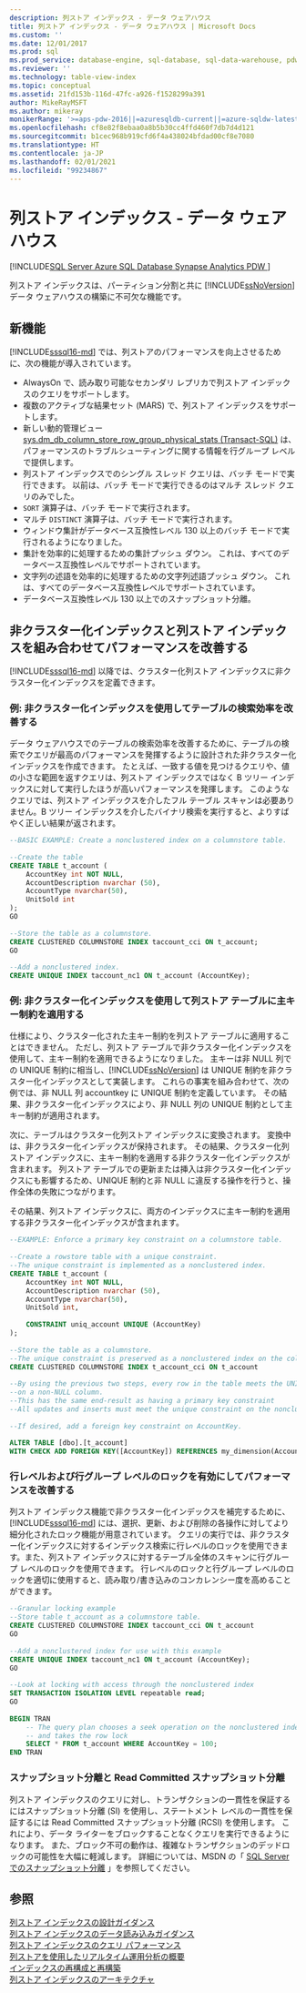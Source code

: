 ```yaml
---
description: 列ストア インデックス - データ ウェアハウス
title: 列ストア インデックス - データ ウェアハウス | Microsoft Docs
ms.custom: ''
ms.date: 12/01/2017
ms.prod: sql
ms.prod_service: database-engine, sql-database, sql-data-warehouse, pdw
ms.reviewer: ''
ms.technology: table-view-index
ms.topic: conceptual
ms.assetid: 21fd153b-116d-47fc-a926-f1528299a391
author: MikeRayMSFT
ms.author: mikeray
monikerRange: '>=aps-pdw-2016||=azuresqldb-current||=azure-sqldw-latest||>=sql-server-2016||>=sql-server-linux-2017||=azuresqldb-mi-current'
ms.openlocfilehash: cf8e82f8ebaa0a8b5b30cc4ffd460f7db7d4d121
ms.sourcegitcommit: b1cec968b919cfd6f4a438024bfdad00cf8e7080
ms.translationtype: HT
ms.contentlocale: ja-JP
ms.lasthandoff: 02/01/2021
ms.locfileid: "99234867"
---
```

# <a name="columnstore-indexes---data-warehouse"></a>列ストア インデックス - データ ウェアハウス
[!INCLUDE[SQL Server Azure SQL Database Synapse Analytics PDW ](../../includes/applies-to-version/sql-asdb-asdbmi-asa-pdw.md)]

  列ストア インデックスは、パーティション分割と共に [!INCLUDE[ssNoVersion](../../includes/ssnoversion-md.md)] データ ウェアハウスの構築に不可欠な機能です。  
  
## <a name="whats-new"></a>新機能  
 [!INCLUDE[sssql16-md](../../includes/sssql16-md.md)] では、列ストアのパフォーマンスを向上させるために、次の機能が導入されています。  
  
-   AlwaysOn で、読み取り可能なセカンダリ レプリカで列ストア インデックスのクエリをサポートします。  
-   複数のアクティブな結果セット (MARS) で、列ストア インデックスをサポートします。  
-   新しい動的管理ビュー [sys.dm_db_column_store_row_group_physical_stats &#40;Transact-SQL&#41;](../../relational-databases/system-dynamic-management-views/sys-dm-db-column-store-row-group-physical-stats-transact-sql.md) は、パフォーマンスのトラブルシューティングに関する情報を行グループ レベルで提供します。  
-   列ストア インデックスでのシングル スレッド クエリは、バッチ モードで実行できます。 以前は、バッチ モードで実行できるのはマルチ スレッド クエリのみでした。  
-   `SORT` 演算子は、バッチ モードで実行されます。  
-   マルチ `DISTINCT` 演算子は、バッチ モードで実行されます。  
-   ウィンドウ集計がデータベース互換性レベル 130 以上のバッチ モードで実行されるようになりました。  
-   集計を効率的に処理するための集計プッシュ ダウン。 これは、すべてのデータベース互換性レベルでサポートされています。  
-   文字列の述語を効率的に処理するための文字列述語プッシュ ダウン。 これは、すべてのデータベース互換性レベルでサポートされています。  
-   データベース互換性レベル 130 以上でのスナップショット分離。  
  
## <a name="improve-performance-by-combining-nonclustered-and-columnstore-indexes"></a>非クラスター化インデックスと列ストア インデックスを組み合わせてパフォーマンスを改善する  
 [!INCLUDE[sssql16-md](../../includes/sssql16-md.md)] 以降では、クラスター化列ストア インデックスに非クラスター化インデックスを定義できます。   
  
### <a name="example-improve-efficiency-of-table-seeks-with-a-nonclustered-index"></a>例: 非クラスター化インデックスを使用してテーブルの検索効率を改善する  
 データ ウェアハウスでのテーブルの検索効率を改善するために、テーブルの検索でクエリが最高のパフォーマンスを発揮するように設計された非クラスター化インデックスを作成できます。 たとえば、一致する値を見つけるクエリや、値の小さな範囲を返すクエリは、列ストア インデックスではなく B ツリー インデックスに対して実行したほうが高いパフォーマンスを発揮します。 このようなクエリでは、列ストア インデックスを介したフル テーブル スキャンは必要ありません。B ツリー インデックスを介したバイナリ検索を実行すると、よりすばやく正しい結果が返されます。  
  
```sql  
--BASIC EXAMPLE: Create a nonclustered index on a columnstore table.  
  
--Create the table  
CREATE TABLE t_account (  
    AccountKey int NOT NULL,  
    AccountDescription nvarchar (50),  
    AccountType nvarchar(50),  
    UnitSold int  
);  
GO  
  
--Store the table as a columnstore.  
CREATE CLUSTERED COLUMNSTORE INDEX taccount_cci ON t_account;  
GO  
  
--Add a nonclustered index.  
CREATE UNIQUE INDEX taccount_nc1 ON t_account (AccountKey);  
```  
  
### <a name="example-use-a-nonclustered-index-to-enforce-a-primary-key-constraint-on-a-columnstore-table"></a>例: 非クラスター化インデックスを使用して列ストア テーブルに主キー制約を適用する  
 仕様により、クラスター化された主キー制約を列ストア テーブルに適用することはできません。 ただし、列ストア テーブルで非クラスター化インデックスを使用して、主キー制約を適用できるようになりました。 主キーは非 NULL 列での UNIQUE 制約に相当し、[!INCLUDE[ssNoVersion](../../includes/ssnoversion-md.md)] は UNIQUE 制約を非クラスター化インデックスとして実装します。 これらの事実を組み合わせて、次の例では、非 NULL 列 accountkey に UNIQUE 制約を定義しています。 その結果、非クラスター化インデックスにより、非 NULL 列の UNIQUE 制約として主キー制約が適用されます。  
  
 次に、テーブルはクラスター化列ストア インデックスに変換されます。 変換中は、非クラスター化インデックスが保持されます。 その結果、クラスター化列ストア インデックスに、主キー制約を適用する非クラスター化インデックスが含まれます。 列ストア テーブルでの更新または挿入は非クラスター化インデックスにも影響するため、UNIQUE 制約と非 NULL に違反する操作を行うと、操作全体の失敗につながります。  
  
 その結果、列ストア インデックスに、両方のインデックスに主キー制約を適用する非クラスター化インデックスが含まれます。  
  
```sql
--EXAMPLE: Enforce a primary key constraint on a columnstore table.   
  
--Create a rowstore table with a unique constraint.  
--The unique constraint is implemented as a nonclustered index.  
CREATE TABLE t_account (  
    AccountKey int NOT NULL,  
    AccountDescription nvarchar (50),  
    AccountType nvarchar(50),  
    UnitSold int,  
  
    CONSTRAINT uniq_account UNIQUE (AccountKey)  
);  
  
--Store the table as a columnstore.   
--The unique constraint is preserved as a nonclustered index on the columnstore table.  
CREATE CLUSTERED COLUMNSTORE INDEX t_account_cci ON t_account  
  
--By using the previous two steps, every row in the table meets the UNIQUE constraint  
--on a non-NULL column.  
--This has the same end-result as having a primary key constraint  
--All updates and inserts must meet the unique constraint on the nonclustered index or they will fail.  
  
--If desired, add a foreign key constraint on AccountKey.  
  
ALTER TABLE [dbo].[t_account]  
WITH CHECK ADD FOREIGN KEY([AccountKey]) REFERENCES my_dimension(Accountkey); 
```  
  
### <a name="improve-performance-by-enabling-row-level-and-row-group-level-locking"></a>行レベルおよび行グループ レベルのロックを有効にしてパフォーマンスを改善する  
 列ストア インデックス機能で非クラスター化インデックスを補完するために、[!INCLUDE[sssql16-md](../../includes/sssql16-md.md)] には、選択、更新、および削除の各操作に対してより細分化されたロック機能が用意されています。 クエリの実行では、非クラスター化インデックスに対するインデックス検索に行レベルのロックを使用できます。また、列ストア インデックスに対するテーブル全体のスキャンに行グループ レベルのロックを使用できます。 行レベルのロックと行グループ レベルのロックを適切に使用すると、読み取り/書き込みのコンカレンシー度を高めることができます。  
  
```sql  
--Granular locking example  
--Store table t_account as a columnstore table.  
CREATE CLUSTERED COLUMNSTORE INDEX taccount_cci ON t_account  
GO  
  
--Add a nonclustered index for use with this example  
CREATE UNIQUE INDEX taccount_nc1 ON t_account (AccountKey);  
GO  
  
--Look at locking with access through the nonclustered index  
SET TRANSACTION ISOLATION LEVEL repeatable read;  
GO  
  
BEGIN TRAN  
    -- The query plan chooses a seek operation on the nonclustered index  
    -- and takes the row lock  
    SELECT * FROM t_account WHERE AccountKey = 100;  
END TRAN  
```  
  
### <a name="snapshot-isolation-and-read-committed-snapshot-isolations"></a>スナップショット分離と Read Committed スナップショット分離  
 列ストア インデックスのクエリに対し、トランザクションの一貫性を保証するにはスナップショット分離 (SI) を使用し、ステートメント レベルの一貫性を保証するには Read Committed スナップショット分離 (RCSI) を使用します。 これにより、データ ライターをブロックすることなくクエリを実行できるようになります。 また、ブロック不可の動作は、複雑なトランザクションのデッドロックの可能性を大幅に軽減します。 詳細については、MSDN の「 [SQL Server でのスナップショット分離](https://msdn.microsoft.com/library/tcbchxcb\(v=vs.110\).aspx) 」を参照してください。  
  
## <a name="see-also"></a>参照  
 [列ストア インデックスの設計ガイダンス](../../relational-databases/indexes/columnstore-indexes-design-guidance.md)   
 [列ストア インデックスのデータ読み込みガイダンス](../../relational-databases/indexes/columnstore-indexes-data-loading-guidance.md)   
 [列ストア インデックスのクエリ パフォーマンス](../../relational-databases/indexes/columnstore-indexes-query-performance.md)   
 [列ストアを使用したリアルタイム運用分析の概要](../../relational-databases/indexes/get-started-with-columnstore-for-real-time-operational-analytics.md)   
 [インデックスの再構成と再構築](../../relational-databases/indexes/reorganize-and-rebuild-indexes.md)    
 [列ストア インデックスのアーキテクチャ](../../relational-databases/sql-server-index-design-guide.md#columnstore_index) 
  
